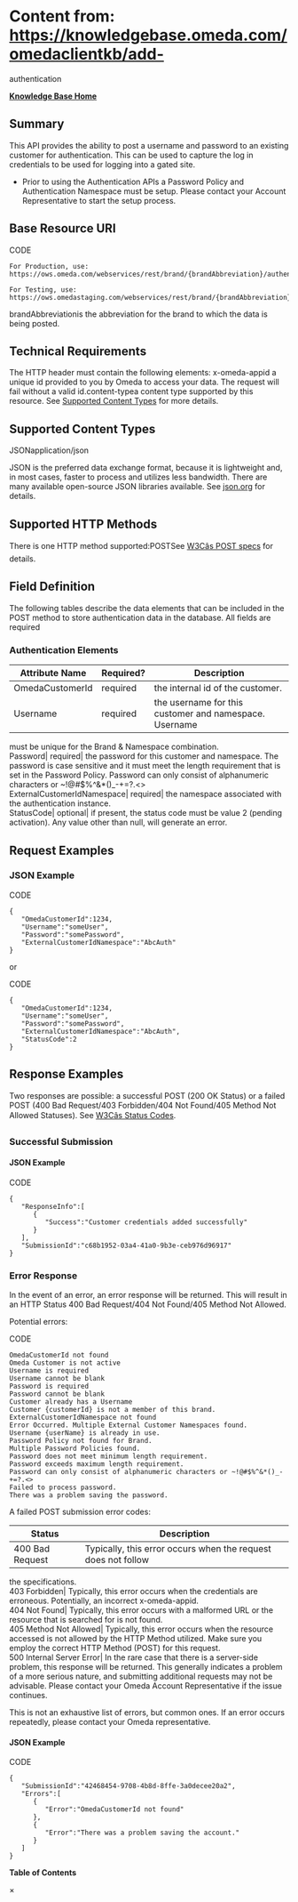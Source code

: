 # Content from: https://knowledgebase.omeda.com/omedaclientkb/add-
authentication

[**Knowledge Base Home**](../omedaclientkb/)

## Summary

This API provides the ability to post a username and password to an existing
customer for authentication. This can be used to capture the log in
credentials to be used for logging into a gated site.

  * Prior to using the Authentication APIs a Password Policy and Authentication Namespace must be setup. Please contact your Account Representative to start the setup process.

## Base Resource URI

CODE

    
    
    For Production, use: https://ows.omeda.com/webservices/rest/brand/{brandAbbreviation}/authentication/add/*
    
    For Testing, use: https://ows.omedastaging.com/webservices/rest/brand/{brandAbbreviation}/authentication/add/*
    

brandAbbreviationis the abbreviation for the brand to which the data is being
posted.

## Technical Requirements

The HTTP header must contain the following elements: x-omeda-appid a unique id
provided to you by Omeda to access your data. The request will fail without a
valid id.content-typea content type supported by this resource. See [Supported
Content Types](../omedaclientkb/add-authentication) for more details.

## Supported Content Types

JSONapplication/json

JSON is the preferred data exchange format, because it is lightweight and, in
most cases, faster to process and utilizes less bandwidth. There are many
available open-source JSON libraries available. See
[json.org](http://www.json.org/) for details.

## Supported HTTP Methods

There is one HTTP method supported:POSTSee [W3Câs POST
specs](http://www.w3.org/Protocols/rfc2616/rfc2616-sec9.html#sec9.5) for
details.

## Field Definition

The following tables describe the data elements that can be included in the
POST method to store authentication data in the database. All fields are
required

### Authentication Elements

Attribute Name| Required?| Description  
---|---|---  
OmedaCustomerId| required| the internal id of the customer.  
Username| required| the username for this customer and namespace. Username
must be unique for the Brand & Namespace combination.  
Password| required| the password for this customer and namespace. The password
is case sensitive and it must meet the length requirement that is set in the
Password Policy. Password can only consist of alphanumeric characters or
~!@#$%^&*()_-+=?.<>  
ExternalCustomerIdNamespace| required| the namespace associated with the
authentication instance.  
StatusCode| optional| if present, the status code must be value 2 (pending
activation). Any value other than null, will generate an error.  
  
## Request Examples

### JSON Example

CODE

    
    
    {
       "OmedaCustomerId":1234,
       "Username":"someUser",
       "Password":"somePassword",
       "ExternalCustomerIdNamespace":"AbcAuth"
    }
    

or

CODE

    
    
    {
       "OmedaCustomerId":1234,
       "Username":"someUser",
       "Password":"somePassword",
       "ExternalCustomerIdNamespace":"AbcAuth",
       "StatusCode":2
    }
    

## Response Examples

Two responses are possible: a successful POST (200 OK Status) or a failed POST
(400 Bad Request/403 Forbidden/404 Not Found/405 Method Not Allowed Statuses).
See [W3Câs Status
Codes](http://www.w3.org/Protocols/rfc2616/rfc2616-sec10.html).

### Successful Submission

#### JSON Example

CODE

    
    
    {
       "ResponseInfo":[
          {
             "Success":"Customer credentials added successfully"
          }
       ],
       "SubmissionId":"c68b1952-03a4-41a0-9b3e-ceb976d96917"
    }
    

### Error Response

In the event of an error, an error response will be returned. This will result
in an HTTP Status 400 Bad Request/404 Not Found/405 Method Not Allowed.

Potential errors:

CODE

    
    
    OmedaCustomerId not found
    Omeda Customer is not active
    Username is required
    Username cannot be blank
    Password is required
    Password cannot be blank
    Customer already has a Username
    Customer {customerId} is not a member of this brand.
    ExternalCustomerIdNamespace not found
    Error Occurred. Multiple External Customer Namespaces found.
    Username {userName} is already in use.
    Password Policy not found for Brand.
    Multiple Password Policies found.
    Password does not meet minimum length requirement.
    Password exceeds maximum length requirement.
    Password can only consist of alphanumeric characters or ~!@#$%^&*()_-+=?.<>
    Failed to process password.
    There was a problem saving the password.
    

A failed POST submission error codes:

Status| Description  
---|---  
400 Bad Request| Typically, this error occurs when the request does not follow
the specifications.  
403 Forbidden| Typically, this error occurs when the credentials are
erroneous. Potentially, an incorrect x-omeda-appid.  
404 Not Found| Typically, this error occurs with a malformed URL or the
resource that is searched for is not found.  
405 Method Not Allowed| Typically, this error occurs when the resource
accessed is not allowed by the HTTP Method utilized. Make sure you employ the
correct HTTP Method (POST) for this request.  
500 Internal Server Error| In the rare case that there is a server-side
problem, this response will be returned. This generally indicates a problem of
a more serious nature, and submitting additional requests may not be
advisable. Please contact your Omeda Account Representative if the issue
continues.  
  
This is not an exhaustive list of errors, but common ones. If an error occurs
repeatedly, please contact your Omeda representative.

#### JSON Example

CODE

    
    
    {
       "SubmissionId":"42468454-9708-4b8d-8ffe-3a0decee20a2",
       "Errors":[
          {
             "Error":"OmedaCustomerId not found"
          },
          {
             "Error":"There was a problem saving the account."
          }
       ]
    }
    

**Table of Contents**

×

